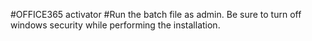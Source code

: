 #OFFICE365 activator
#Run the batch file as admin. Be sure to turn off windows security while performing the installation.